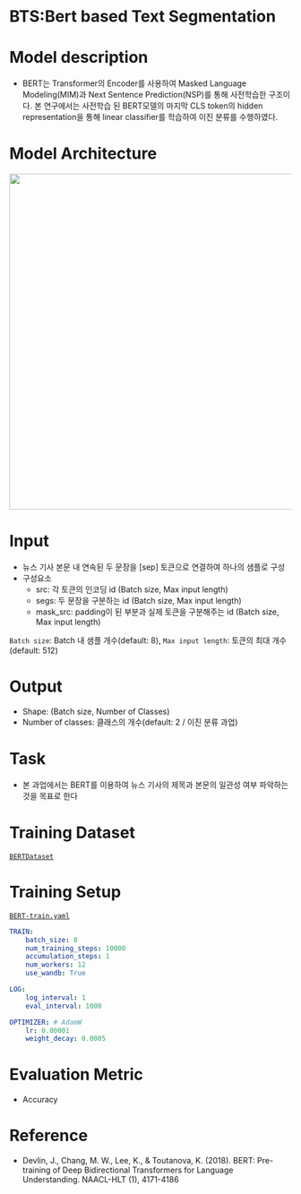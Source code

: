 # BTS:Bert based Text Segmentation


# Model description
* BERT는 Transformer의 Encoder를 사용하여 Masked Language Modeling(MIM)과 Next Sentence Prediction(NSP)를 통해 사전학습한 구조이다. 본 연구에서는 사전학습 된 BERT모델의 마지막 CLS token의 hidden representation을 통해 linear classifier를 학습하여 이진 분류를 수행하였다.

# Model Architecture

<p align="center">
    <img width="600" src="https://user-images.githubusercontent.com/37654013/208855490-8edf7f15-06f4-4c2e-b28e-f2d01b606107.png">
</p>

# Input
* 뉴스 기사 본문 내 연속된 두 문장을 [sep] 토큰으로 연결하여 하나의 샘플로 구성
* 구성요소
	* src: 각 토큰의 인코딩 id (Batch size, Max input length)
	* segs: 두 문장을 구분하는 id (Batch size, Max input length)
	* mask_src: padding이 된 부분과 실제 토큰을 구분해주는 id (Batch size, Max input length)
  
`Batch size`: Batch 내 샘플 개수(default: 8), `Max input length`: 토큰의 최대 개수(default: 512)  


# Output
* Shape: (Batch size, Number of Classes)  
* Number of classes: 클래스의 개수(default: 2 / 이진 분류 과업)  

# Task
* 본 과업에서는 BERT를 이용하여 뉴스 기사의 제목과 본문의 일관성 여부 파악하는 것을 목표로 한다


# Training Dataset

[`BERTDataset`](https://github.com/TooTouch/Fake-News-Detection-Dataset/blob/0bb478f18ad83cec2104a6ff8eebe3ff9f7b4e7a/part1_title/dataset/bert.py#L5)

# Training Setup

[`BERT-train.yaml`](https://github.com/TooTouch/Fake-News-Detection-Dataset/blob/0bb478f18ad83cec2104a6ff8eebe3ff9f7b4e7a/part1_title/configs/BERT/BERT-train.yaml)

```yaml
TRAIN:
    batch_size: 8
    num_training_steps: 10000
    accumulation_steps: 1
    num_workers: 12
    use_wandb: True

LOG:
    log_interval: 1
    eval_interval: 1000

OPTIMIZER: # AdamW
    lr: 0.00001
    weight_decay: 0.0005
```

# Evaluation Metric

- Accuracy

# Reference

- Devlin, J., Chang, M. W., Lee, K., & Toutanova, K. (2018). BERT: Pre-training of Deep Bidirectional Transformers for Language Understanding. NAACL-HLT (1), 4171-4186